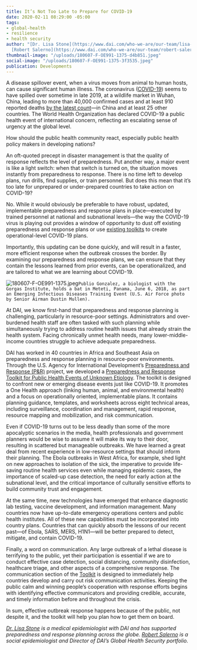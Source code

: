 ```yaml
---
title: It’s Not Too Late to Prepare for COVID-19
date: 2020-02-11 08:29:00 -05:00
tags:
- global-health
- resilience
- health security
author: "[Dr. Lisa Stone](https://www.dai.com/who-we-are/our-team/lisa-stone) and
  [Robert Salerno](https://www.dai.com/who-we-are/our-team/robert-salerno)"
thumbnail-image: "/uploads/180607-F-OE991-1375-d4b851.jpeg"
social-image: "/uploads/180607-F-OE991-1375-3f3535.jpeg"
publication: Developments
---
```


A disease spillover event, when a virus moves from animal to human hosts, can cause significant human illness. The coronavirus ([COVID-19](https://www.washingtonpost.com/world/asia_pacific/coronavirus-china-live-updates/2020/02/11/2b8de3ba-4c5c-11ea-b721-9f4cdc90bc1c_story.html#link-UAE2L4TXVM66ZCWBDEDWDX422I)) seems to have spilled over sometime in late 2019, at a wildlife market in Wuhan, China, leading to more than 40,000 confirmed cases and at least 910 reported deaths [by the latest count](https://multimedia.scmp.com/infographics/news/china/article/3047038/wuhan-virus/index.html)—in China and at least 25 other countries. The World Health Organization has declared COVID-19 a public health event of international concern, reflecting an escalating sense of urgency at the global level. 

How should the public health community react, especially public health policy makers in developing nations?  





An oft-quoted precept in disaster management is that the quality of response reflects the level of preparedness. Put another way, a major event is like a light switch: when that switch is turned on, the situation moves instantly from preparedness to response. There is no time left to develop plans, run drills, find supplies, or train personnel. But does this mean that it’s too late for unprepared or under-prepared countries to take action on COVID-19?

No. While it would obviously be preferable to have robust, updated, implementable preparedness and response plans in place—executed by trained personnel at national and subnational levels—the way the COVID-19 virus is playing out provides a window of opportunity to dust off existing preparedness and response plans or use [existing toolkits](https://www.onehealthapp.org/resources) to create operational-level COVID-19 plans. 

Importantly, this updating can be done quickly, and will result in a faster, more efficient response when the outbreak crosses the border. By examining our preparedness and response plans, we can ensure that they contain the lessons learned from prior events, can be operationalized, and are tailored to what we are learning about COVID-19. 

![180607-F-OE991-1375.jpeg](/uploads/180607-F-OE991-1375.jpeg)`Publio Gonzalez, a biologist with the Gorgas Institute, holds a bat in Meteti, Panama, June 6, 2018, as part an Emerging Infectious Diseases Training Event (U.S. Air Force photo by Senior Airman Dustin Mullen).`

At DAI, we know first-hand that preparedness and response planning is challenging, particularly in resource-poor settings. Administrators and over-burdened health staff are often tasked with such planning while simultaneously trying to address routine health issues that already strain the health system. Facing chronically unmet health needs, many lower-middle-income countries struggle to achieve adequate preparedness. 

DAI has worked in 40 countries in Africa and Southeast Asia on preparedness and response planning in resource-poor environments. Through the U.S. Agency for International Development’s [Preparedness and Response (P&R)](https://www.dai.com/our-work/projects/worldwide-preparedness-and-response-pr) project, we developed a [Preparedness and Response Toolkit for Public Health Events of Unknown Etiology](https://s3.amazonaws.com/one-health-app/static/docs/toolkits/Preparedness_and_Response_Toolkit/Preparedness_and_Response_Toolkit_complete.pdf). The toolkit is designed to confront new or emerging disease events just like COVID-19. It promotes a One Health approach (linking human, animal, and environmental health) and a focus on operationally oriented, implementable plans. It contains planning guidance, templates, and worksheets across eight technical areas, including surveillance, coordination and management, rapid response, resource mapping and mobilization, and risk communication. 

Even if COVID-19 turns out to be less deadly than some of the more apocalyptic scenarios in the media, health professionals and government planners would be wise to assume it will make its way to their door, resulting in scattered but manageable outbreaks. We have learned a great deal from recent experience in low-resource settings that should inform their planning. The Ebola outbreaks in West Africa, for example, shed light on new approaches to isolation of the sick, the imperative to provide life-saving routine health services even while managing epidemic cases, the importance of scaled-up case detection, the need for early action at the subnational level, and the critical importance of culturally sensitive efforts to build community trust and engagement. 

At the same time, new technologies have emerged that enhance diagnostic lab testing, vaccine development, and information management. Many countries now have up-to-date emergency operations centers and public health institutes. All of these new capabilities must be incorporated into country plans. Countries that can quickly absorb the lessons of our recent past—of Ebola, SARS, MERS, H1N1—will be better prepared to detect, mitigate, and contain COVID-19.

Finally, a word on communication. Any large outbreak of a lethal disease is terrifying to the public, yet their participation is essential if we are to conduct effective case detection, social distancing, community disinfection, healthcare triage, and other aspects of a comprehensive response. The communication section of the [Toolkit](https://s3.amazonaws.com/one-health-app/static/docs/toolkits/Preparedness_and_Response_Toolkit/Preparedness_and_Response_Toolkit_complete.pdf) is designed to immediately help countries develop and carry out risk communication activities. Keeping the public calm and winning people’s cooperation with response efforts begins with identifying effective communicators and providing credible, accurate, and timely information before and throughout the crisis. 

In sum, effective outbreak response happens because of the public, not despite it, and the toolkit will help you plan how to get them on board.

*[Dr. Lisa Stone](https://www.dai.com/who-we-are/our-team/lisa-stone) is a medical epidemiologist with DAI and has supported preparedness and response planning across the globe. [Robert Salerno](https://www.dai.com/who-we-are/our-team/robert-salerno) is a social epidemiologist and Director of DAI’s Global Health Security portfolio.*